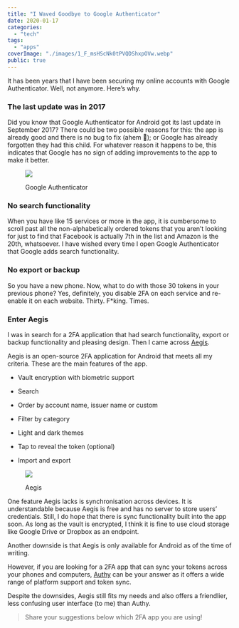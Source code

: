 ```yaml
---
title: "I Waved Goodbye to Google Authenticator"
date: 2020-01-17
categories:
  - "tech"
tags:
  - "apps"
coverImage: "./images/1_F_msHScNk0tPVQDShxpOVw.webp"
public: true
---
```


It has been years that I have been securing my online accounts with Google Authenticator. Well, not anymore. Here’s why.

### The last update was in 2017

Did you know that Google Authenticator for Android got its last update in September 2017? There could be two possible reasons for this: the app is already good and there is no bug to fix (ahem 🥱); or Google has already forgotten they had this child. For whatever reason it happens to be, this indicates that Google has no sign of adding improvements to the app to make it better.

<figure>

![](./images/1__1GA5zPNWl1dwd7sStdfXQ.webp)
<figcaption>
Google Authenticator
</figcaption>
</figure>

### No search functionality

When you have like 15 services or more in the app, it is cumbersome to scroll past all the non-alphabetically ordered tokens that you aren’t looking for just to find that Facebook is actually 7th in the list and Amazon is the 20th, whatsoever. I have wished every time I open Google Authenticator that Google adds search functionality.

### No export or backup

So you have a new phone. Now, what to do with those 30 tokens in your previous phone? Yes, definitely, you disable 2FA on each service and re-enable it on each website. Thirty. F\*king. Times.

### Enter Aegis

I was in search for a 2FA application that had search functionality, export or backup functionality and pleasing design. Then I came across [Aegis](https://getaegis.app/).

Aegis is an open-source 2FA application for Android that meets all my criteria. These are the main features of the app.

- Vault encryption with biometric support

- Search

- Order by account name, issuer name or custom

- Filter by category

- Light and dark themes

- Tap to reveal the token (optional)

- Import and export

<figure>

![](./images/1_2XISxZPboU-jxg3IOzS7wg.webp)
<figcaption>
Aegis
</figcaption>
</figure>

One feature Aegis lacks is synchronisation across devices. It is understandable because Aegis is free and has no server to store users’ credentials. Still, I do hope that there is sync functionality built into the app soon. As long as the vault is encrypted, I think it is fine to use cloud storage like Google Drive or Dropbox as an endpoint.

Another downside is that Aegis is only available for Android as of the time of writing.

However, if you are looking for a 2FA app that can sync your tokens across your phones and computers, [Authy](https://authy.com/) can be your answer as it offers a wide range of platform support and token sync.

Despite the downsides, Aegis still fits my needs and also offers a friendlier, less confusing user interface (to me) than Authy.

> Share your suggestions below which 2FA app you are using!
